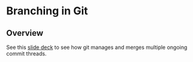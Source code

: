 # Branching in Git

## Overview

See this [slide deck](https://docs.google.com/presentation/d/e/2PACX-1vTfL3kNZIUdnEaPCmMFV32EnFKDqmEWuTMXfUFG0Oiv0501F0DZ6nabQMNBoEDB2rTA2cHpUp9RGAM-/pub?start=false&loop=false&delayms=60000) to see how git manages and merges multiple ongoing commit threads.

